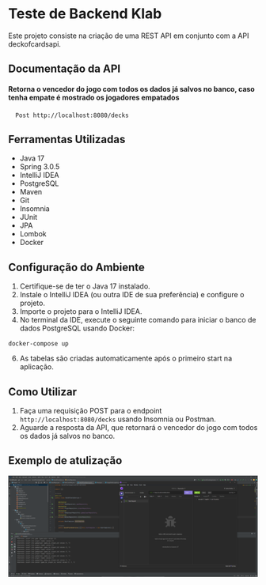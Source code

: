 # Teste de Backend Klab

Este projeto consiste na criação de uma REST API em conjunto com a API deckofcardsapi.

## Documentação da API

#### Retorna o vencedor do jogo com todos os dados já salvos no banco, caso tenha empate é mostrado os jogadores empatados
```http
  Post http://localhost:8080/decks
```
## Ferramentas Utilizadas

- Java 17
- Spring 3.0.5
- IntelliJ IDEA
- PostgreSQL
- Maven
- Git
- Insomnia
- JUnit
- JPA
- Lombok
- Docker

## Configuração do Ambiente

1. Certifique-se de ter o Java 17 instalado.
2. Instale o IntelliJ IDEA (ou outra IDE de sua preferência) e configure o projeto.
3. Importe o projeto para o IntelliJ IDEA.
4. No terminal da IDE, execute o seguinte comando para iniciar o banco de dados PostgreSQL usando Docker:
 ```
 docker-compose up
```
6. As tabelas são criadas automaticamente após o primeiro start na aplicação.

## Como Utilizar

1. Faça uma requisição POST para o endpoint `http://localhost:8080/decks` usando Insomnia ou Postman.
2. Aguarde a resposta da API, que retornará o vencedor do jogo com todos os dados já salvos no banco.

## Exemplo de atulização
![Exemplo](Exemplo.png)
